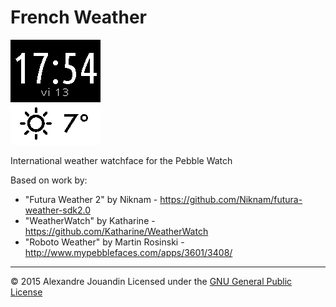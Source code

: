 French Weather
=====================

![Animated-screenshot](assets/PebbleGif.gif)

International weather watchface for the Pebble Watch

Based on work by:
 - "Futura Weather 2" by Niknam - https://github.com/Niknam/futura-weather-sdk2.0
 - "WeatherWatch" by Katharine - https://github.com/Katharine/WeatherWatch
 - "Roboto Weather" by Martin Rosinski - http://www.mypebblefaces.com/apps/3601/3408/

 * * *
&copy; 2015 Alexandre Jouandin
Licensed under the [GNU General Public License](http://www.gnu.org/licenses/gpl.html)
